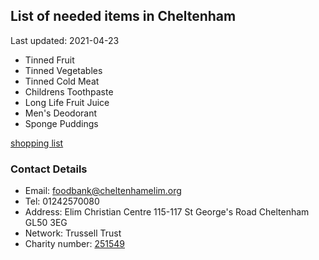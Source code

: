 <!-- summary_marker starts -->
## List of needed items in Cheltenham

Last updated: 2021-04-23

- Tinned Fruit
- Tinned Vegetables
- Tinned Cold Meat
- Childrens Toothpaste
- Long Life Fruit Juice
- Men's Deodorant
- Sponge Puddings
<!-- summary_marker ends -->

[shopping list](https://cheltenham.foodbank.org.uk/give-help/donate-food/)

### Contact Details

<!-- contact_marker starts -->
- Email: foodbank@cheltenhamelim.org
- Tel: 01242570080
- Address: Elim Christian Centre 115-117 St George's Road Cheltenham GL50 3EG
- Network: Trussell Trust
- Charity number: [251549](https://register-of-charities.charitycommission.gov.uk/charity-details/?regid=251549&subid=0)
<!-- contact_marker ends -->
